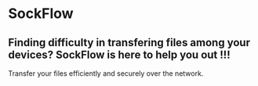 # SockFlow

## Finding difficulty in transfering files among your devices? SockFlow is here to help you out !!!
Transfer your files efficiently and securely over the network.
